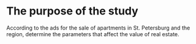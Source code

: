 # The purpose of the study

According to the ads for the sale of apartments in St. Petersburg and the region, determine the parameters that affect the value of real estate.
